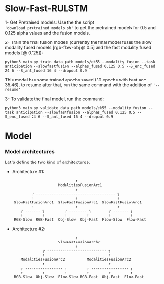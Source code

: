 # Slow-Fast-RULSTM

1- Get Pretrained models:
  Use the the script ```'download_pretrained_models.sh'``` to get the pretrained models for 0.5 and 0.125 alpha values and the fusion models.

2- Train the final fusion modesl (currently the final model fuses the slow modality fused models [rgb-flow-obj @ 0.5] and the fast modality fused models [@ 0.125]):

```
python3 main.py train data_path models/ek55 --modality fusion --task anticipation --slowfastfusion --alphas_fused 0.125 0.5 --S_enc_fused 24 6 --S_ant_fused 16 4 --dropout 0.9
```

This model has some trained epochs saved (30 epochs with best acc 35.46). to resume after that, run the same command with the addition of ```'--resume'```

3- To validate the final model, run the command:

```
python3 main.py validate data_path models/ek55 --modality fusion --task anticipation --slowfastfusion --alphas_fused 0.125 0.5 --S_enc_fused 24 6 --S_ant_fused 16 4 --dropout 0.9
```

# Model
### Model architectures

Let's define the two kind of architectures:

* Architecture #1:
```console
                                ↑
                        ModalitiesFusionArc1
                                ↑
            ┌ ------------------------------------ ┐
            ↑                   ↑                  ↑
    SlowFastFusionArc1  SlowFastFusionArc1  SlowFastFusionArc1
            ↑                   ↑                  ↑
       ┌ ------- ┐         ┌ -------- ┐        ┌ ------- ┐
       ↑         ↑         ↑         ↑         ↑         ↑   
    RGB-Slow  RGB-Fast  Obj-Slow  Obj-Fast  Flow-Slow  Flow-Fast
```

* Architecture #2:
```console
                                ↑
                        SlowFastFusionArch2
                                ↑
                 ┌ --------------------------- ┐
                 ↑                             ↑
       ModalitiesFusionArc2          ModalitiesFusionArc2
                 ↑                             ↑
       ┌ ----------------- ┐         ┌ ----------------- ┐
       ↑         ↑         ↑         ↑         ↑         ↑
    RGB-Slow  Obj-Slow  Flow-Slow RGB-Fast  Obj-Fast  Flow-Fast
```
